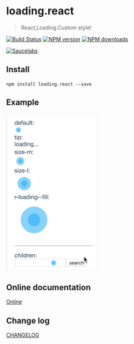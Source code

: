# loading.react

> React,Loading.Custom style!

[![Build Status](https://api.travis-ci.org/fast-flow/loading.react.svg)](https://travis-ci.org/fast-flow/loading.react)
[![NPM version](https://img.shields.io/npm/v/loading.react.svg?style=flat)](https://npmjs.org/package/loading.react)
[![NPM downloads](http://img.shields.io/npm/dm/loading.react.svg?style=flat)](https://npmjs.org/package/loading.react)

[![Saucelabs](https://saucelabs.com/browser-matrix/loading_react.svg)](https://saucelabs.com/u/loading_react)

## Install

```shell
npm install loading.react --save
```

## Example

[![Preview](./example/preview.gif)](http://fast-flow.github.io/loading.react/example)

## Online documentation

[Online](http://fast-flow.github.io/loading.react)

## Change log

[CHANGELOG](./CHANGELOG.md)
